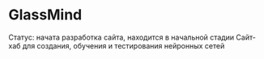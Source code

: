 # GlassMind

Статус: начата разработка сайта, находится в начальной стадии
Сайт-хаб для создания, обучения и тестирования нейронных сетей
